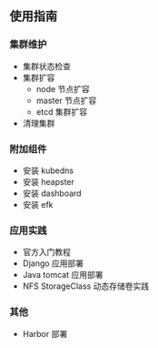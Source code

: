 ## 使用指南

### 集群维护

- 集群状态检查
- 集群扩容
  - node 节点扩容
  - master 节点扩容
  - etcd 集群扩容
- 清理集群

### 附加组件

- 安装 kubedns
- 安装 heapster
- 安装 dashboard
- 安装 efk

### 应用实践

- 官方入门教程
- Django 应用部署
- Java tomcat 应用部署
- NFS StorageClass 动态存储卷实践

### 其他

- Harbor 部署
